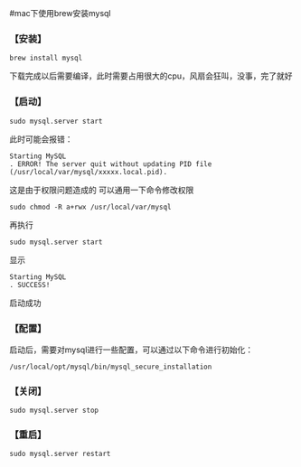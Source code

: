 #mac下使用brew安装mysql
### 【安装】

```
brew install mysql
```
下载完成以后需要编译，此时需要占用很大的cpu，风扇会狂叫，没事，完了就好

### 【启动】
```
sudo mysql.server start
```
此时可能会报错：
```
Starting MySQL
. ERROR! The server quit without updating PID file (/usr/local/var/mysql/xxxxx.local.pid).
```
这是由于权限问题造成的
可以通用一下命令修改权限
```
sudo chmod -R a+rwx /usr/local/var/mysql
```
再执行
```
sudo mysql.server start
```
显示
```
Starting MySQL
. SUCCESS!
```
启动成功
### 【配置】

启动后，需要对mysql进行一些配置，可以通过以下命令进行初始化：
```
/usr/local/opt/mysql/bin/mysql_secure_installation
```
### 【关闭】
```
sudo mysql.server stop
```
### 【重启】
```
sudo mysql.server restart
```
